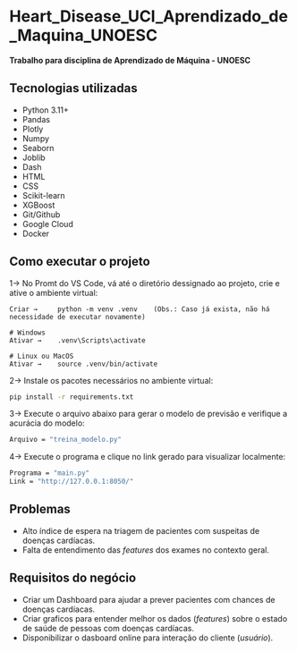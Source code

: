 # Heart_Disease_UCI_Aprendizado_de_Maquina_UNOESC
**Trabalho para disciplina de Aprendizado de Máquina - UNOESC**


## Tecnologias utilizadas
- Python 3.11+
- Pandas
- Plotly
- Numpy
- Seaborn
- Joblib
- Dash
- HTML
- CSS
- Scikit-learn
- XGBoost
- Git/Github
- Google Cloud
- Docker

## Como executar o projeto

1→ No Promt do VS Code, vá até o diretório dessignado ao projeto, crie e ative o ambiente virtual:
``` 
Criar →     python -m venv .venv    (Obs.: Caso já exista, não há necessidade de executar novamente)

# Windows
Ativar →    .venv\Scripts\activate

# Linux ou MacOS
Ativar →    source .venv/bin/activate
```

2→ Instale os pacotes necessários no ambiente virtual:

```bash
pip install -r requirements.txt
``` 

3→ Execute o arquivo abaixo para gerar o modelo de previsão e verifique a acurácia do modelo:
```bash
Arquivo = "treina_modelo.py"
```

4→ Execute o programa e clique no link gerado para visualizar localmente:
```bash
Programa = "main.py"
Link = "http://127.0.0.1:8050/" 
```

## Problemas
- Alto índice de espera na triagem de pacientes com suspeitas de doenças cardíacas.
- Falta de entendimento das *features* dos exames no contexto geral.

## Requisitos do negócio
- Criar um Dashboard para ajudar a prever pacientes com chances de doenças cardíacas.
- Criar graficos para entender melhor os dados (*features*) sobre o estado de saúde de pessoas com doenças cardíacas.
- Disponibilizar o dasboard online para interação do cliente (*usuário*).